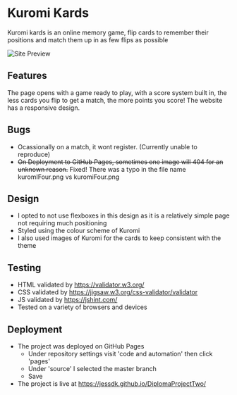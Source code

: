 # Kuromi Kards
Kuromi kards is an online memory game, flip cards to remember their positions and match them up in as few flips as possible

![Site Preview](https://i.imgur.com/GcEDbkS.png)

## Features
The page opens with a game ready to play, with a score system built in, the less cards you flip to get a match, the more points you score!
The website has a responsive design.

## Bugs
- Ocassionally on a match, it wont register. (Currently unable to reproduce)
- ~~On Deployment to GitHub Pages, sometimes one image will 404 for an unknown reason.~~ Fixed! There was a typo in the file name kuromIFour.png vs kuromiFour.png

## Design
- I opted to not use flexboxes in this design as it is a relatively simple page not requiring much positioning
- Styled using the colour scheme of Kuromi 
- I also used images of Kuromi for the cards to keep consistent with the theme
## Testing
- HTML validated by https://validator.w3.org/
- CSS validated by https://jigsaw.w3.org/css-validator/validator
- JS validated by https://jshint.com/
- Tested on a variety of browsers and devices

## Deployment
- The project was deployed on GitHub Pages
    - Under repository settings visit 'code and automation' then click 'pages'
    - Under 'source' I selected the master branch
    - Save
- The project is live at https://jessdk.github.io/DiplomaProjectTwo/